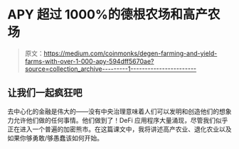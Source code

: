 # APY 超过 1000%的德根农场和高产农场

> 原文：<https://medium.com/coinmonks/degen-farming-and-yield-farms-with-over-1-000-apy-594dff5670ae?source=collection_archive---------1----------------------->

## 让我们一起疯狂吧

去中心化的金融是伟大的——没有中央治理意味着人们可以发明和创造他们的想象力允许他们做的任何事情。他们做到了！DeFi 应用程序大量涌现，尽管我们似乎正在进入一个普遍的加密熊市。在这篇课文中，我将讲述高产农业、退化农业以及如果你够勇敢/够愚蠢该如何开始。